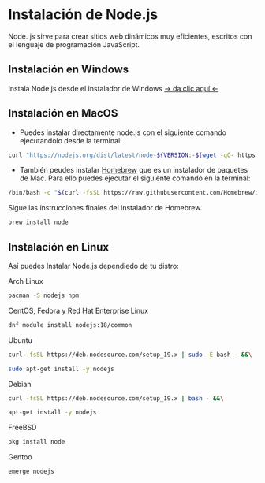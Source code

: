 # Instalación de Node.js

Node. js sirve para crear sitios web dinámicos muy eficientes, escritos con el lenguaje de programación JavaScript.

## Instalación en Windows

Instala Node.js desde el instalador de Windows [-> da clic aquí <-](https://nodejs.org/en/#home-downloadhead)

## Instalación en MacOS

- Puedes instalar directamente node.js con el siguiente comando ejecutandolo desde la terminal:

```bash
curl "https://nodejs.org/dist/latest/node-${VERSION:-$(wget -qO- https://nodejs.org/dist/latest/ | sed -nE 's|.*>node-(.*)\.pkg</a>.*|\1|p')}.pkg" > "$HOME/Downloads/node-latest.pkg" && sudo installer -store -pkg "$HOME/Downloads/node-latest.pkg" -target "/"
```

- También peudes instalar [Homebrew](https://brew.sh/index_es) que es un instalador de paquetes de Mac. Para ello puedes ejecutar el siguiente comando en la terminal:

```bash
/bin/bash -c "$(curl -fsSL https://raw.githubusercontent.com/Homebrew/install/HEAD/install.sh)"
```

Sigue las instrucciones finales del instalador de Homebrew.

```bash
brew install node
```

## Instalación en Linux

Así puedes Instalar Node.js dependiedo de tu distro:

Arch Linux

```bash
pacman -S nodejs npm
```

CentOS, Fedora y Red Hat Enterprise Linux
```bash
dnf module install nodejs:18/common
```

Ubuntu
```bash
curl -fsSL https://deb.nodesource.com/setup_19.x | sudo -E bash - &&\

sudo apt-get install -y nodejs
```

Debian
```bash
curl -fsSL https://deb.nodesource.com/setup_19.x | bash - &&\

apt-get install -y nodejs
```
FreeBSD
```bash
pkg install node
```
Gentoo
```bash
emerge nodejs
```

